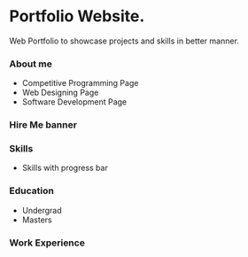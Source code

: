 # Portfolio Website.
Web Portfolio to showcase projects and skills in better manner. 

### About me
* Competitive Programming Page
* Web Designing Page
* Software Development Page

### Hire Me banner
### Skills
* Skills with progress bar
### Education
* Undergrad
* Masters
### Work Experience

